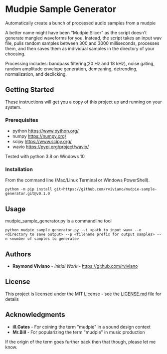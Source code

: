 # Mudpie Sample Generator
 Automatically create a bunch of processed audio samples from a mudpie 

 A better name might have been "Mudpie Slicer" as the script doesn't generate mangled waveforms for you. Instead, the script takes an input wav file, pulls random samples between 300 and 3000 milliseconds, processes them, and then saves them as individual samples in the directory of your choosing. 

 Processing includes: bandpass filtering(20 Hz and 18 kHz), noise gating, random amplitude envelope generation, demeaning, detrending, normalization, and declicking.

## Getting Started
 These instructions will get you a copy of this project up and running on your system.

 ### Prerequisites 
 * python https://www.python.org/
 * numpy  https://numpy.org/
 * scipy  https://www.scipy.org/
 * wavio  https://pypi.org/project/wavio/

 Tested with python 3.8 on Windows 10

 ### Installation 
 From the command line (Mac/Linux Terminal or Windows PowerShell).
 
 ```
 pythom -m pip install git+https://github.com/rviviano/mudpie-sample-generator.git@v0.1.0
 ```
 
## Usage
 mudpie_sample_generator.py is a commandline tool

 ```
 python mudpie_sample_generator.py --i <path to input wav> --o <directory to save output> --p <filename prefix for output samples> --n <number of samples to generate>
 ```

## Authors
 * **Raymond Viviano** - *Initial Work* - https://github.com/rviviano

## License
 This project is licensed under the MIT License - see the [LICENSE.md](LICENSE.md) file for details

## Acknowledgments
 * **ill.Gates** - For coining the term "mudpie" in a sound design context
 * **Mr.Bill** - For popularizing the term "mudpie" in music production

 If the origin of the term goes further back then that though, please let me know. 
